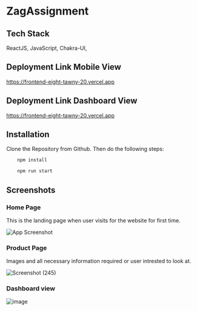 # ZagAssignment

## Tech Stack

ReactJS, JavaScript, Chakra-UI,


## Deployment Link Mobile View
https://frontend-eight-tawny-20.vercel.app


## Deployment Link Dashboard View
https://frontend-eight-tawny-20.vercel.app



## Installation

Clone the Repository from Github. Then do the following steps:

```bash
    npm install

    npm run start
```
    
## Screenshots

 ### Home Page
 This is the landing page when user visits for the website for first time.

![App Screenshot](https://user-images.githubusercontent.com/102507444/213928090-cbaf214f-8d71-4e0a-b569-4fc2a0e71889.png)


 ### Product Page
Images and all necessary information required or user intrested to look at.

![Screenshot (245)](https://user-images.githubusercontent.com/102507444/213933374-997845c1-368d-4d41-9568-ecd9e78cd4ce.png)



 ### Dashboard view

 
![image](https://github.com/abhiamber/ZagAssignment/assets/102507444/e65b5713-6240-426e-bc94-3ec16a0745d6)




